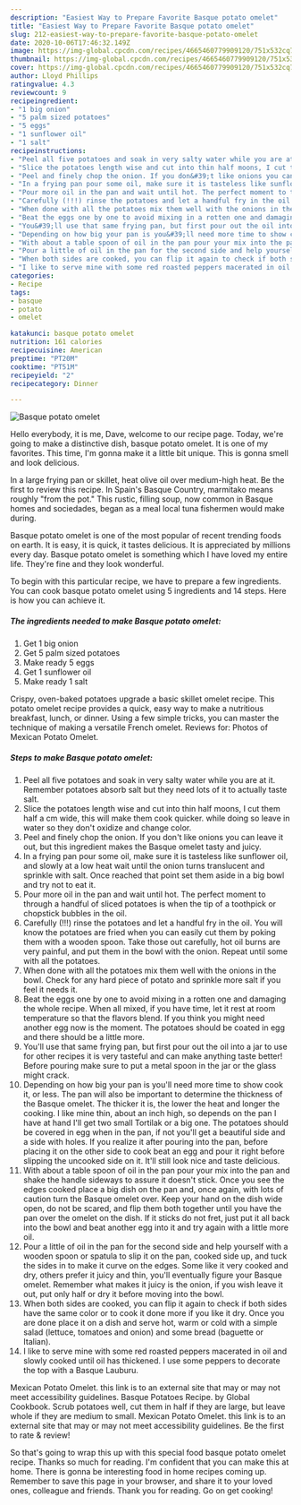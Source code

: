```yaml
---
description: "Easiest Way to Prepare Favorite Basque potato omelet"
title: "Easiest Way to Prepare Favorite Basque potato omelet"
slug: 212-easiest-way-to-prepare-favorite-basque-potato-omelet
date: 2020-10-06T17:46:32.149Z
image: https://img-global.cpcdn.com/recipes/4665460779909120/751x532cq70/basque-potato-omelet-recipe-main-photo.jpg
thumbnail: https://img-global.cpcdn.com/recipes/4665460779909120/751x532cq70/basque-potato-omelet-recipe-main-photo.jpg
cover: https://img-global.cpcdn.com/recipes/4665460779909120/751x532cq70/basque-potato-omelet-recipe-main-photo.jpg
author: Lloyd Phillips
ratingvalue: 4.3
reviewcount: 9
recipeingredient:
- "1 big onion"
- "5 palm sized potatoes"
- "5 eggs"
- "1 sunflower oil"
- "1 salt"
recipeinstructions:
- "Peel all five potatoes and soak in very salty water while you are at it. Remember potatoes absorb salt but they need lots of it to actually taste salt."
- "Slice the potatoes length wise and cut into thin half moons, I cut them half a cm wide, this will make them cook quicker. while doing so leave in water so they don&#39;t oxidize and change color."
- "Peel and finely chop the onion. If you don&#39;t like onions you can leave it out, but this ingredient makes the Basque omelet tasty and juicy."
- "In a frying pan pour some oil, make sure it is tasteless like sunflower oil, and slowly at a low heat wait until the onion turns translucent and sprinkle with salt. Once reached that point set them aside in a big bowl and try not to eat it."
- "Pour more oil in the pan and wait until hot. The perfect moment to through a handful of sliced potatoes is when the tip of a toothpick or chopstick bubbles in the oil."
- "Carefully (!!!) rinse the potatoes and let a handful fry in the oil. You will know the potatoes are fried when you can easily cut them by poking them with a wooden spoon. Take those out carefully, hot oil burns are very painful, and put them in the bowl with the onion. Repeat until some with all the potatoes."
- "When done with all the potatoes mix them well with the onions in the bowl. Check for any hard piece of potato and sprinkle more salt if you feel it needs it."
- "Beat the eggs one by one to avoid mixing in a rotten one and damaging the whole recipe. When all mixed, if you have time, let it rest at room temperature so that the flavors blend. If you think you might need another egg now is the moment. The potatoes should be coated in egg and there should be a little more."
- "You&#39;ll use that same frying pan, but first pour out the oil into a jar to use for other recipes it is very tasteful and can make anything taste better! Before pouring make sure to put a metal spoon in the jar or the glass might crack."
- "Depending on how big your pan is you&#39;ll need more time to show cook it, or less. The pan will also be important to determine the thickness of the Basque omelet. The thicker it is, the lower the heat and longer the cooking. I like mine thin, about an inch high, so depends on the pan I have at hand I&#39;ll get two small Tortilak or a big one. The potatoes should be covered in egg when in the pan, if not you&#39;ll get a beautiful side and a side with holes. If you realize it after pouring into the pan, before placing it on the other side to cook beat an egg and pour it right before slipping the uncooked side on it. It&#39;ll still look nice and taste delicious."
- "With about a table spoon of oil in the pan pour your mix into the pan and shake the handle sideways to assure it doesn&#39;t stick. Once you see the edges cooked place a big dish on the pan and, once again, with lots of caution turn the Basque omelet over. Keep your hand on the dish wide open, do not be scared, and flip them both together until you have the pan over the omelet on the dish.  If it sticks do not fret, just put it all back into the bowl and beat another egg into it and try again with a little more oil."
- "Pour a little of oil in the pan for the second side and help yourself with a wooden spoon or spatula to slip it on the pan, cooked side up, and tuck the sides in to make it curve on the edges. Some like it very cooked and dry, others prefer it juicy and thin, you&#39;ll eventually figure your Basque omelet. Remember what makes it juicy is the onion, if you wish leave it out, put only half or dry it before moving into the bowl."
- "When both sides are cooked, you can flip it again to check if both sides have the same color or to cook it done more if you like it dry. Once you are done place it on a dish and serve hot, warm or cold with a simple salad (lettuce, tomatoes and onion) and some bread (baguette or Italian)."
- "I like to serve mine with some red roasted peppers macerated in oil and slowly cooked until oil has thickened. I use some peppers to decorate the top with a Basque Lauburu."
categories:
- Recipe
tags:
- basque
- potato
- omelet

katakunci: basque potato omelet 
nutrition: 161 calories
recipecuisine: American
preptime: "PT20M"
cooktime: "PT51M"
recipeyield: "2"
recipecategory: Dinner

---
```



![Basque potato omelet](https://img-global.cpcdn.com/recipes/4665460779909120/751x532cq70/basque-potato-omelet-recipe-main-photo.jpg)

Hello everybody, it is me, Dave, welcome to our recipe page. Today, we're going to make a distinctive dish, basque potato omelet. It is one of my favorites. This time, I'm gonna make it a little bit unique. This is gonna smell and look delicious.

In a large frying pan or skillet, heat olive oil over medium-high heat. Be the first to review this recipe. In Spain&#39;s Basque Country, marmitako means roughly &#34;from the pot.&#34; This rustic, filling soup, now common in Basque homes and sociedades, began as a meal local tuna fishermen would make during.

Basque potato omelet is one of the most popular of recent trending foods on earth. It is easy, it is quick, it tastes delicious. It is appreciated by millions every day. Basque potato omelet is something which I have loved my entire life. They're fine and they look wonderful.


To begin with this particular recipe, we have to prepare a few ingredients. You can cook basque potato omelet using 5 ingredients and 14 steps. Here is how you can achieve it.

<!--inarticleads1-->

##### The ingredients needed to make Basque potato omelet:

1. Get 1 big onion
1. Get 5 palm sized potatoes
1. Make ready 5 eggs
1. Get 1 sunflower oil
1. Make ready 1 salt


Crispy, oven-baked potatoes upgrade a basic skillet omelet recipe. This potato omelet recipe provides a quick, easy way to make a nutritious breakfast, lunch, or dinner. Using a few simple tricks, you can master the technique of making a versatile French omelet. Reviews for: Photos of Mexican Potato Omelet. 

<!--inarticleads2-->

##### Steps to make Basque potato omelet:

1. Peel all five potatoes and soak in very salty water while you are at it. Remember potatoes absorb salt but they need lots of it to actually taste salt.
1. Slice the potatoes length wise and cut into thin half moons, I cut them half a cm wide, this will make them cook quicker. while doing so leave in water so they don&#39;t oxidize and change color.
1. Peel and finely chop the onion. If you don&#39;t like onions you can leave it out, but this ingredient makes the Basque omelet tasty and juicy.
1. In a frying pan pour some oil, make sure it is tasteless like sunflower oil, and slowly at a low heat wait until the onion turns translucent and sprinkle with salt. Once reached that point set them aside in a big bowl and try not to eat it.
1. Pour more oil in the pan and wait until hot. The perfect moment to through a handful of sliced potatoes is when the tip of a toothpick or chopstick bubbles in the oil.
1. Carefully (!!!) rinse the potatoes and let a handful fry in the oil. You will know the potatoes are fried when you can easily cut them by poking them with a wooden spoon. Take those out carefully, hot oil burns are very painful, and put them in the bowl with the onion. Repeat until some with all the potatoes.
1. When done with all the potatoes mix them well with the onions in the bowl. Check for any hard piece of potato and sprinkle more salt if you feel it needs it.
1. Beat the eggs one by one to avoid mixing in a rotten one and damaging the whole recipe. When all mixed, if you have time, let it rest at room temperature so that the flavors blend. If you think you might need another egg now is the moment. The potatoes should be coated in egg and there should be a little more.
1. You&#39;ll use that same frying pan, but first pour out the oil into a jar to use for other recipes it is very tasteful and can make anything taste better! Before pouring make sure to put a metal spoon in the jar or the glass might crack.
1. Depending on how big your pan is you&#39;ll need more time to show cook it, or less. The pan will also be important to determine the thickness of the Basque omelet. The thicker it is, the lower the heat and longer the cooking. I like mine thin, about an inch high, so depends on the pan I have at hand I&#39;ll get two small Tortilak or a big one. The potatoes should be covered in egg when in the pan, if not you&#39;ll get a beautiful side and a side with holes. If you realize it after pouring into the pan, before placing it on the other side to cook beat an egg and pour it right before slipping the uncooked side on it. It&#39;ll still look nice and taste delicious.
1. With about a table spoon of oil in the pan pour your mix into the pan and shake the handle sideways to assure it doesn&#39;t stick. Once you see the edges cooked place a big dish on the pan and, once again, with lots of caution turn the Basque omelet over. Keep your hand on the dish wide open, do not be scared, and flip them both together until you have the pan over the omelet on the dish.  If it sticks do not fret, just put it all back into the bowl and beat another egg into it and try again with a little more oil.
1. Pour a little of oil in the pan for the second side and help yourself with a wooden spoon or spatula to slip it on the pan, cooked side up, and tuck the sides in to make it curve on the edges. Some like it very cooked and dry, others prefer it juicy and thin, you&#39;ll eventually figure your Basque omelet. Remember what makes it juicy is the onion, if you wish leave it out, put only half or dry it before moving into the bowl.
1. When both sides are cooked, you can flip it again to check if both sides have the same color or to cook it done more if you like it dry. Once you are done place it on a dish and serve hot, warm or cold with a simple salad (lettuce, tomatoes and onion) and some bread (baguette or Italian).
1. I like to serve mine with some red roasted peppers macerated in oil and slowly cooked until oil has thickened. I use some peppers to decorate the top with a Basque Lauburu.


Mexican Potato Omelet. this link is to an external site that may or may not meet accessibility guidelines. Basque Potatoes Recipe. by Global Cookbook. Scrub potatoes well, cut them in half if they are large, but leave whole if they are medium to small. Mexican Potato Omelet. this link is to an external site that may or may not meet accessibility guidelines. Be the first to rate &amp; review! 

So that's going to wrap this up with this special food basque potato omelet recipe. Thanks so much for reading. I'm confident that you can make this at home. There is gonna be interesting food in home recipes coming up. Remember to save this page in your browser, and share it to your loved ones, colleague and friends. Thank you for reading. Go on get cooking!
